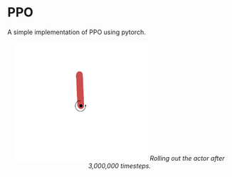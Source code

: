 # PPO

A simple implementation of PPO using pytorch.

<p align="middle" >
  <img src="gifs/pendulum.gif" title="Main Task" width="300" />
  <em>Rolling out the actor after 3,000,000 timesteps.</em>
</p>
